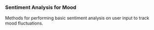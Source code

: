 ### Sentiment Analysis for Mood
Methods for performing basic sentiment analysis on user input to track mood fluctuations.
